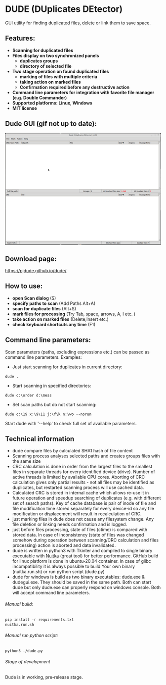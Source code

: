 # DUDE (DUplicates DEtector)

GUI utility for finding duplicated files, delete or link them to save space.

## Features:
- **Scanning for duplicated files**
- **Files display on two synchronized panels**
  - **duplicates groups**
  - **directory of selected file**
- **Two stage operation on found duplicated files**
  - **marking of files with multiple criteria**
  - **taking action on marked files**
  - **Confirmation required before any destructive action**
- **Command line parameters for integration with favorite file manager (e.g. Double Commander)**
- **Supported platforms: Linux, Windows**
- **MIT license**

## Dude GUI (gif not up to date):
![image info](./dude.gif)

## Download page:

https://pjdude.github.io/dude/

## How to use:
- **open Scan dialog** (S)
- **specify paths to scan** (Add Paths Alt+A)
- **scan for duplicate files** (Alt+S)
- **mark files for processing** (Try Tab, space, arrows, A, I etc. )
- **take action on marked files** (Delete,Insert etc.)
- **check keyboard shortcuts any time** (F1)


## Command line parameters:
Scan parameters (paths, excluding expressions etc.) can be passed as command line parameters. Examples:
* Just start scanning for duplicates in current directory:
```
dude .
```
* Start scanning in specified directories:
```
dude c:\order d:\mess
```
* Set scan paths but do not start scanning:
```
dude c:\19 x:\9\11 j:\f\k n:\wo --norun
```

Start dude with '--help' to check full set of available parameters.

## Technical information
- dude compare files by calculated SHA1 hash of file content
- Scanning process analyses selected paths and creates groups files with the same size
- CRC calculation is done in order from the largest files to the smallest files in separate threads for every identified device (drive). Number of active threads is limited by available CPU cores. Aborting of CRC calculation gives only partial results - not all files may be identified as duplicates, but restarted scanning process will use cached data.
- Calculated CRC is stored in internal cache which allows re-use it in future operation and speedup searching of duplicates (e.g. with different set of search paths). Key of cache database is pair of inode of file and file modification time stored separately for every device-id so any file modification or displacement will result in recalculation of CRC.
- just marking files in dude does not cause any filesystem change. Any file deletion or linking needs confirmation and is logged.
- just before files processing, state of files (ctime) is compared with stored data. In case of inconsistency (state of files was changed somehow during operation between scanning/CRC calculation and files processing) action is aborted and data invalidated.
- dude is written in python3 with Tkinter and compiled to single binary executable with [Nuitka](https://github.com/Nuitka/Nuitka) (great tool) for better performance. GitHub build for linux platform is done in ubuntu-20.04 container. In case of glibc incompatibility it is always possible to build Your own binary (nuitka.run.sh) or run python script (dude.py)
- dude for windows is build as two binary executables: dude.exe & dudegui.exe. They should be saved in the same path. Both can start dude but only dude.exe can properly respond on windows console. Both will accept command line parameters.

###### Manual build:
```
pip install -r requirements.txt
nuitka.run.sh
```
###### Manual run python script:
```
python3 ./dude.py
```
###### Stage of development
Dude is in working, pre-release stage.

